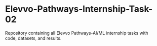 # Elevvo-Pathways-Internship-Task-02
Repository containing all Elevvo Pathways-AI/ML internship tasks with code, datasets, and results.
